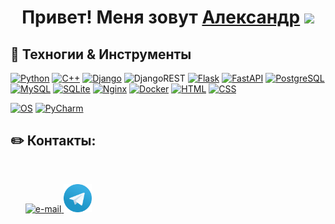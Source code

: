 <h1 align="center">Привет! Меня зовут <a href="https://github.com/sreutov2008/" target="_blank">Александр</a> 
<img src="https://github.com/blackcater/blackcater/raw/main/images/Hi.gif" height="28"/>
<!--<p><img src="https://readme-typing-svg.herokuapp.com?font=Montserrat&size=21&pause=1000&center=true&vCenter=true&width=600&lines=Я+изучаю+Python+и+C%2B%2B+в+Яндекс+Практикуме;Приятно+тебя+видеть+тут%2C+заглядывай+еще!" alt="I am a student of the Yandex School of Python and C++. Nice to see you here, thank you!" /></p></h1>-->

## 🔧 Техногии & Инструменты

[![Python](https://img.shields.io/badge/Code-Python-informational?style=flat&logo=python&logoColor=white&color=6aa6f8)](https://www.python.org/)
[![С++](https://img.shields.io/badge/Code-C++-informational?style=flat&logo=Cplusplus&logoColor=white&color=6aa6f8)](https://isocpp.org/)
[![Django](https://img.shields.io/badge/Framework-Django-informational?style=flat&logo=Django&logoColor=white&color=6aa6f8)](https://www.djangoproject.com/)
![DjangoREST](https://img.shields.io/badge/REST-Django-ff1709?style=flat&logo=django&logoColor=white&color=6aa6f8&labelColor=gray)
[![Flask](https://img.shields.io/badge/Framework-Flask-informational?style=flat&logo=Flask&logoColor=white&color=6aa6f8)](https://palletsprojects.com/p/flask/)
[![FastAPI](https://img.shields.io/badge/Framework-FastAPI-informational?style=flat&logo=FastAPI&logoColor=white&color=6aa6f8)](https://fastapi.tiangolo.com/)
[![PostgreSQL](https://img.shields.io/badge/Skill-PostgreSQL-informational?style=flat&logo=postgresql&logoColor=white&color=6aa6f8)](https://www.postgresql.org/)
[![MySQL](https://img.shields.io/badge/Skill-MySQL-informational?style=flat&logo=MySQL&logoColor=white&color=6aa6f8)](https://www.mysql.com/)
[![SQLite](https://img.shields.io/badge/Skill-SQLite-informational?style=flat&logo=SQLite&logoColor=white&color=6aa6f8)](https://www.sqlite.org/index.html)
[![Nginx](https://img.shields.io/badge/Skill-Nginx-informational?style=flat&logo=Nginx&logoColor=white&color=6aa6f8)](https://www.nginx.com/)
[![Docker](https://img.shields.io/badge/Skill-Docker-informational?style=flat&logo=Docker&logoColor=white&color=6aa6f8)](https://www.docker.com/)
[![HTML](https://img.shields.io/badge/Skill-HTML-informational?style=flat&logo=Html5&logoColor=white&color=6aa6f8)](https://html.spec.whatwg.org/multipage/)
[![CSS](https://img.shields.io/badge/Skill-CSS-informational?style=flat&logo=Css3&logoColor=white&color=6aa6f8)](https://www.w3.org/Style/CSS/)

[![OS](https://img.shields.io/badge/OS-Linux-informational?style=flat&logo=linux&logoColor=white&color=6aa6f8)]()
[![PyCharm](https://img.shields.io/badge/Editor-PyCharm-informational?style=flat&logo=pycharm&logoColor=white&color=6aa6f8)](https://www.jetbrains.com/pycharm/)

## ✏️ Контакты:

<br />
  <ul>
    <a href="mailto:sreutov2008@yandex.ru">
      <img  
        alt="e-mail"
        width="45px"
        src="https://avatars.mds.yandex.net/get-yapic/65952/enc-15316b863572ed0621d22e21b5015b6240d1ce8bc24252de87363a92be86f01b/islands-retina-50" 
      >
    </a>
    <a href="https://t.me/sreutov2008">
      <img
        alt="telegram"
        width="45px"
        src="https://raw.githubusercontent.com/github/explore/80688e429a7d4ef2fca1e82350fe8e3517d3494d/topics/telegram/telegram.png"
      />
    </a>

  </ul>
